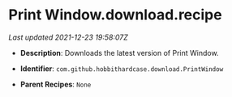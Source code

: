 # Print Window.download.recipe

_Last updated 2021-12-23 19:58:07Z_

- **Description**: Downloads the latest version of Print Window.

- **Identifier**: `com.github.hobbithardcase.download.PrintWindow`

- **Parent Recipes**: `None`